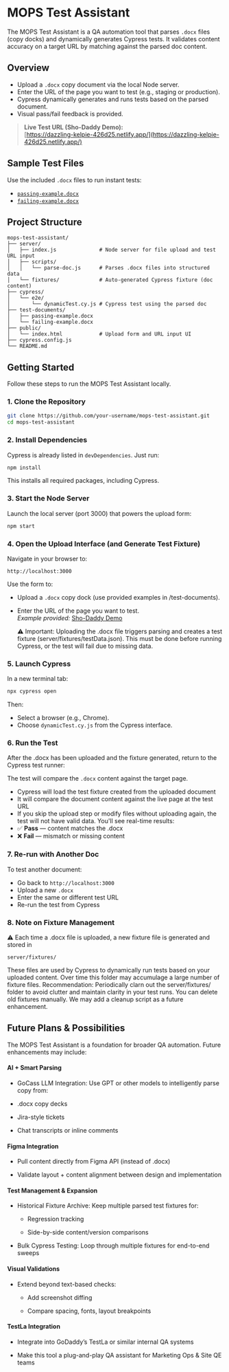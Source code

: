 # MOPS Test Assistant

The MOPS Test Assistant is a QA automation tool that parses `.docx` files (copy docks) and dynamically generates Cypress tests. It validates content accuracy on a target URL by matching against the parsed doc content.

## Overview

- Upload a `.docx` copy document via the local Node server.
- Enter the URL of the page you want to test (e.g., staging or production).
- Cypress dynamically generates and runs tests based on the parsed document.
- Visual pass/fail feedback is provided.

> **Live Test URL (Sho-Daddy Demo):**  
> [https://dazzling-kelpie-426d25.netlify.app/](https://dazzling-kelpie-426d25.netlify.app/)

## Sample Test Files

Use the included `.docx` files to run instant tests:

- [`passing-example.docx`](./test-documents/passing-copydoc.docx)
- [`failing-example.docx`](./test-documents/failing-copydoc.docx)

## Project Structure

```text
mops-test-assistant/
├── server/
│   ├── index.js              # Node server for file upload and test URL input
│   ├── scripts/
│   │   └── parse-doc.js      # Parses .docx files into structured data
│   └── fixtures/             # Auto-generated Cypress fixture (doc content)
├── cypress/
│   └── e2e/
│       └── dynamicTest.cy.js # Cypress test using the parsed doc
├── test-documents/
│   ├── passing-example.docx
│   └── failing-example.docx
├── public/
│   └── index.html            # Upload form and URL input UI
├── cypress.config.js
└── README.md
```

## Getting Started

Follow these steps to run the MOPS Test Assistant locally.

### 1. Clone the Repository

```bash
git clone https://github.com/your-username/mops-test-assistant.git
cd mops-test-assistant
```

### 2. Install Dependencies

Cypress is already listed in `devDependencies`. Just run:

```bash
npm install
```

This installs all required packages, including Cypress.

### 3. Start the Node Server

Launch the local server (port 3000) that powers the upload form:

```bash
npm start
```

### 4. Open the Upload Interface (and Generate Test Fixture)

Navigate in your browser to:

```
http://localhost:3000
```

Use the form to:

- Upload a `.docx` copy dock (use provided examples in /test-documents).
- Enter the URL of the page you want to test.  
  _Example provided:_ [Sho-Daddy Demo](https://dazzling-kelpie-426d25.netlify.app/)

  ⚠️ Important: Uploading the .docx file triggers parsing and creates a test fixture (server/fixtures/testData.json). This must be done before running Cypress, or the test will fail due to missing data.

### 5. Launch Cypress

In a new terminal tab:

```bash
npx cypress open
```

Then:

- Select a browser (e.g., Chrome).
- Choose `dynamicTest.cy.js` from the Cypress interface.

### 6. Run the Test

After the .docx has been uploaded and the fixture generated, return to the Cypress test runner:

The test will compare the `.docx` content against the target page.

- Cypress will load the test fixture created from the uploaded document
- It will compare the document content against the live page at the test URL
- If you skip the upload step or modify files without uploading again, the test will not have valid data.
  You'll see real-time results:
- ✅ **Pass** — content matches the .docx
- ❌ **Fail** — mismatch or missing content

### 7. Re-run with Another Doc

To test another document:

- Go back to `http://localhost:3000`
- Upload a new `.docx`
- Enter the same or different test URL
- Re-run the test from Cypress

### 8. Note on Fixture Management

⚠️ Each time a .docx file is uploaded, a new fixture file is generated and stored in

```text
server/fixtures/
```

These files are used by Cypress to dynamically run tests based on your uploaded content. Over time this folder may accumulage a large number of fixture files.
Recommendation:
Periodically clarn out the server/fixtures/ folder to avoid clutter and maintain clarity in your test runs. You can delete old fixtures manually. We may add a cleanup script as a future enhancement.

## Future Plans & Possibilities

The MOPS Test Assistant is a foundation for broader QA automation. Future enhancements may include:

#### AI + Smart Parsing

- GoCass LLM Integration: Use GPT or other models to intelligently parse copy from:

- .docx copy decks

- Jira-style tickets

- Chat transcripts or inline comments

#### Figma Integration

- Pull content directly from Figma API (instead of .docx)

- Validate layout + content alignment between design and implementation

#### Test Management & Expansion

- Historical Fixture Archive: Keep multiple parsed test fixtures for:

  - Regression tracking

  - Side-by-side content/version comparisons

- Bulk Cypress Testing: Loop through multiple fixtures for end-to-end sweeps

#### Visual Validations

- Extend beyond text-based checks:

  - Add screenshot diffing

  - Compare spacing, fonts, layout breakpoints

#### TestLa Integration

- Integrate into GoDaddy’s TestLa or similar internal QA systems

- Make this tool a plug-and-play QA assistant for Marketing Ops & Site QE teams

